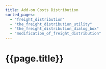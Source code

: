 ```yaml
---
title: Add-on Costs Distribution
sorted_pages:
  - "freight_distribution"
  - "the_freight_distribution_utility"
  - "the_freight_distribution_dialog_box"
  - "modification_of_freight_distribution"
---
```

# {{page.title}}
